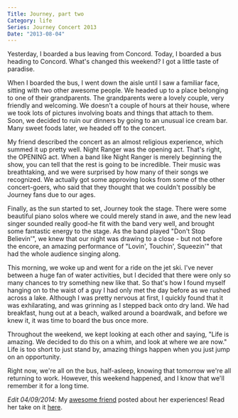 ```yaml
---
Title: Journey, part two
Category: life
Series: Journey Concert 2013
Date: "2013-08-04"
---
```


Yesterday, I boarded a bus leaving from Concord. Today, I boarded a bus heading to Concord. What's changed this weekend? I got a little taste of paradise.

When I boarded the bus, I went down the aisle until I saw a familiar face, sitting with two other awesome people. We headed up to a place belonging to one of their grandparents. The grandparents were a lovely couple, very friendly and welcoming. We doesn't a couple of hours at their house, where we took lots of pictures involving boats and things that attach to them. Soon, we decided to ruin our dinners by going to an unusual ice cream bar. Many sweet foods later, we headed off to the concert.

My friend described the concert as an almost religious experience, which summed it up pretty well. Night Ranger was the opening act. That's right, the OPENING act. When a band like Night Ranger is merely beginning the show, you can tell that the rest is going to be incredible. Their music was breathtaking, and we were surprised by how many of their songs we recognized. We actually got some approving looks from some of the other concert-goers, who said that they thought that we couldn't possibly be Journey fans due to our ages.

Finally, as the sun started to set, Journey took the stage. There were some beautiful piano solos where we could merely stand in awe, and the new lead singer sounded really good-he fit with the band very well, and brought some fantastic energy to the stage. As the band played "Don't Stop Believin'", we knew that our night was drawing to a close - but not before the encore, an amazing performance of "Lovin', Touchin', Squeezin'" that had the whole audience singing along.

This morning, we woke up and went for a ride on the jet ski. I've never between a huge fan of water activities, but I decided that there were only so many chances to try something new like that. So that's how I found myself hanging on to the waist of a guy I had only met the day before as we rushed across a lake. Although I was pretty nervous at first, I quickly found that it was exhilarating, and was grinning as I stepped back onto dry land. We had breakfast, hung out at a beach, walked around a boardwalk, and before we knew it, it was time to board the bus once more.

Throughout the weekend, we kept looking at each other and saying, "Life is amazing. We decided to do this on a whim, and look at where we are now." Life is too short to just stand by, amazing things happen when you just jump on an opportunity.

Right now, we're all on the bus, half-asleep, knowing that tomorrow we're all returning to work. However, this weekend happened, and I know that we'll remember it for a long time.

_Edit 04/09/2014_: My [awesome friend] posted about her experiences! Read her take on it [here].

[awesome friend]: http://thebostonbuzz.wordpress.com/
[here]: http://thebostonbuzz.wordpress.com/2014/04/09/journey/
